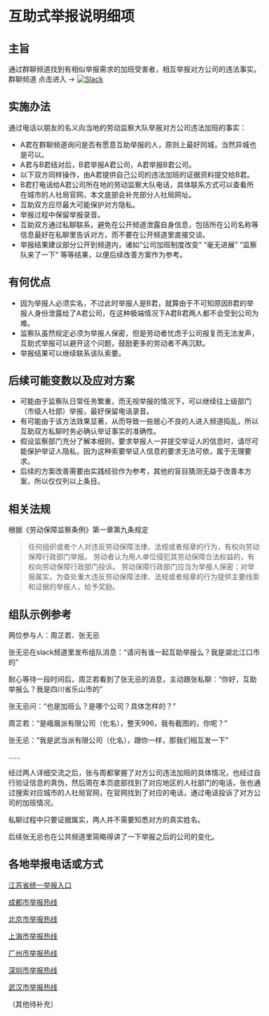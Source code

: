# 互助式举报说明细项

## 主旨
通过群聊频道找到有相似举报需求的加班受害者，相互举报对方公司的违法事实。
群聊频道 点击进入 -> [![Slack](https://img.shields.io/badge/slack-996icu-green.svg?style=flat-square)](https://join.slack.com/t/996icu/shared_invite/enQtNjI0MjEzMTUxNDI0LTA5NTc3MTk0MDRlMzIzNTI3ZDk1Y2IxNzQzZmM0NGQzNmI0NDA3MWE2ZWQyY2RlNjhkN2ViYjYyMDAzMGVmNjQ)
## 实施办法
通过电话以朋友的名义向当地的劳动监察大队举报对方公司违法加班的事实：
- A君在群聊频道询问是否有愿意互助举报的人，原则上最好同城，当然异城也是可以。
- A君与B君结对后，B君举报A君公司，A君举报B君公司。
- 以下双方同样操作，由A君提供自己公司的违法加班的证据资料提交给B君。
- B君打电话给A君公司所在地的劳动监察大队电话，具体联系方式可以查看所在城市的人社局官网，本文底部会补充部分人社局网址。
- 互助双方应尽最大可能保护对方隐私。
- 举报过程中保留举报录音。
- 互助双方通过私聊联系，避免在公开频道泄露自身信息，包括所在公司名称等信息最好在私聊里告诉对方，而不要在公开频道里直接交谈。
- 举报结果建议部分公开到频道内，诸如“公司加班制度改变” “毫无进展” “监察队来了一下” 等等结果，以便后续改善方案作为参考。

## 有何优点
- 因为举报人必须实名，不过此时举报人是B君，就算由于不可知原因B君的举报人身份泄露给了A君公司，在这种极端情况下A君B君两人都不会受到公司为难。
- 监察队虽然规定必须为举报人保密，但是劳动者忧虑于公司报复而无法发声，互助式举报可以避开这个问题，鼓励更多的劳动者不再沉默。
- 举报结果可以继续联系该队索要。

## 后续可能变数以及应对方案
- 可能由于监察队日常任务繁重，而无视举报的情况下，可以继续往上级部门（市级人社部）举报，最好保留电话录音。
- 有可能由于该方法效果显著，从而导致一些居心不良的人进入频道捣乱，所以互助双方私聊时务必确认举证事实的准确性。
- 假设监察部门充分了解本细则，要求举报人一并提交举证人的信息时，请尽可能保护举证人隐私，因为这种索要举证人信息的要求无法可依，属于无理要求。
- 后续的方案改善需要由实践经验作为参考，其他的盲目猜测无益于改善本方案，所以仅仅列以上条目。

## 相关法规

根据《劳动保障监察条例》第一章第九条规定
> 任何组织或者个人对违反劳动保障法律、法规或者规章的行为，有权向劳动保障行政部门举报。
> 劳动者认为用人单位侵犯其劳动保障合法权益的，有权向劳动保障行政部门投诉。
> 劳动保障行政部门应当为举报人保密；对举报属实，为查处重大违反劳动保障法律、法规或者规章的行为提供主要线索和证据的举报人，给予奖励。

## 组队示例参考
两位参与人：周芷若、张无忌

张无忌在slack频道里发布组队消息：“请问有谁一起互助举报么？我是湖北江口市的”

耐心等待一段时间后，周芷若看到了张无忌的消息，主动跟张私聊：“你好，互助举报么？我是四川省乐山市的”

张无忌问：“也是加班么？是哪个公司？具体怎样的？”

周芷若：“是峨眉派有限公司（化名），整天996，我有截图的，你呢？”

张无忌：“我是武当派有限公司（化名），跟你一样，那我们相互发一下”

……

经过两人详细交流之后，张与周都掌握了对方公司违法加班的具体情况，也经过自行验证信息的真伪，然后周在本页底部找到了对应地区的人社部门的电话，张也通过搜索对应城市的人社局官网，在官网找到了对应的电话，通过电话投诉了对方公司的加班情况。

私聊过程中只要证据属实，两人并不需要知悉对方的真实姓名。

后续张无忌也在公共频道里简略得讲了一下举报之后的公司的变化。


## 各地举报电话或方式

[江苏省统一举报入口](http://www.jshrss.gov.cn/UnifiedPublicServicePlatform/navigation.action?to=business_tsjb_index)

[成都市举报热线](http://cdhrss.chengdu.gov.cn/cdrsj/c109978/2016-11/01/content_bd7b6c80953f4ce5b0e26263641b9039.shtml)

[北京市举报热线](http://www.bjrbj.gov.cn/bmfw/jgml/201907/t20190723_83744.html)

[上海市举报热线](http://project.ykqnl.com/shsbj/)

[广州市举报热线](http://www.hrssgz.gov.cn/hrssgz/zmhd_rxdh/201811/5d105a5d5070430e9563c8e9ebaf5579.shtml)

[深圳市举报热线](http://hrss.sz.gov.cn/zmhd/xfjc/jc/201905/t20190507_17333568.htm)

[武汉市举报热线](http://rsj.wuhan.gov.cn/ldwq/3943.jhtml)



（其他待补充）
